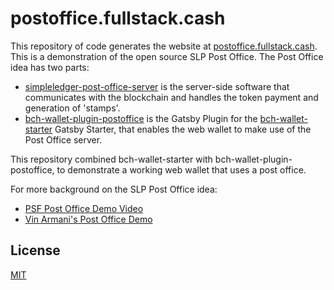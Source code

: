 # postoffice.fullstack.cash

This repository of code generates the website at [postoffice.fullstack.cash](https://postoffice.fullstack.cash). This is a demonstration of the open source SLP Post Office. The Post Office idea has two parts:

- [simpleledger-post-office-server](https://github.com/Permissionless-Software-Foundation/simpleledger-post-office-server) is the server-side software that communicates with the blockchain and handles the token payment and generation of 'stamps'.
- [bch-wallet-plugin-postoffice](https://github.com/Permissionless-Software-Foundation/bch-wallet-plugin-postoffice) is the Gatsby Plugin for the [bch-wallet-starter](https://github.com/Permissionless-Software-Foundation/bch-wallet-starter) Gatsby Starter, that enables the web wallet to make use of the Post Office server.

This repository combined bch-wallet-starter with bch-wallet-plugin-postoffice, to demonstrate a working web wallet that uses a post office.

For more background on the SLP Post Office idea:
- [PSF Post Office Demo Video](https://youtu.be/vtv9bAQx5LE)
- [Vin Armani's Post Office Demo](https://youtu.be/IATkQEdRdVI)

## License
[MIT](./LICENSE.md)
